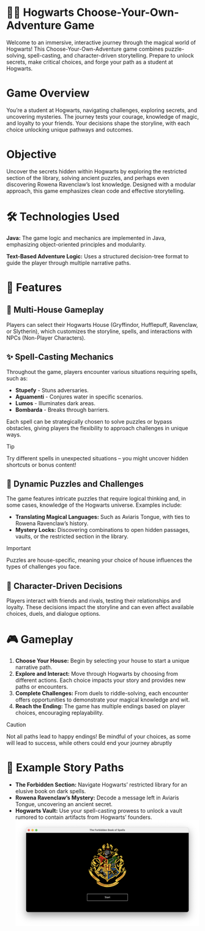 # 🧙‍♂️ Hogwarts Choose-Your-Own-Adventure Game
Welcome to an immersive, interactive journey through the magical world of Hogwarts! This Choose-Your-Own-Adventure game combines puzzle-solving, spell-casting, and character-driven storytelling. Prepare to unlock secrets, make critical choices, and forge your path as a student at Hogwarts.
# Game Overview
You’re a student at Hogwarts, navigating challenges, exploring secrets, and uncovering mysteries. The journey tests your courage, knowledge of magic, and loyalty to your friends. Your decisions shape the storyline, with each choice unlocking unique pathways and outcomes.
# Objective
Uncover the secrets hidden within Hogwarts by exploring the restricted section of the library, solving ancient puzzles, and perhaps even discovering Rowena Ravenclaw’s lost knowledge. Designed with a modular approach, this game emphasizes clean code and effective storytelling.
# 🛠 Technologies Used
**Java:** The game logic and mechanics are implemented in Java, emphasizing object-oriented principles and modularity.

**Text-Based Adventure Logic:** Uses a structured decision-tree format to guide the player through multiple narrative paths.
# 🧩 Features
## 🏰 Multi-House Gameplay
Players can select their Hogwarts House (Gryffindor, Hufflepuff, Ravenclaw, or Slytherin), which customizes the storyline, spells, and interactions with NPCs (Non-Player Characters).

## ✨ Spell-Casting Mechanics
Throughout the game, players encounter various situations requiring spells, such as:

- **Stupefy** - Stuns adversaries.
- **Aguamenti** - Conjures water in specific scenarios.
- **Lumos** - Illuminates dark areas.
- **Bombarda** - Breaks through barriers.
  
Each spell can be strategically chosen to solve puzzles or bypass obstacles, giving players the flexibility to approach challenges in unique ways.
> [!TIP]
> Try different spells in unexpected situations – you might uncover hidden shortcuts or bonus content!

## 🧠 Dynamic Puzzles and Challenges
The game features intricate puzzles that require logical thinking and, in some cases, knowledge of the Hogwarts universe. Examples include:

- **Translating Magical Languages:** Such as Aviaris Tongue, with ties to Rowena Ravenclaw’s history.
- **Mystery Locks:** Discovering combinations to open hidden passages, vaults, or the restricted section in the library.
> [!IMPORTANT]
> Puzzles are house-specific, meaning your choice of house influences the types of challenges you face.

## 💬 Character-Driven Decisions
Players interact with friends and rivals, testing their relationships and loyalty. These decisions impact the storyline and can even affect available choices, duels, and dialogue options.

# 🎮 Gameplay
1. **Choose Your House:** Begin by selecting your house to start a unique narrative path.
2. **Explore and Interact:** Move through Hogwarts by choosing from different actions. Each choice impacts your story and provides new paths or encounters.
3. **Complete Challenges:** From duels to riddle-solving, each encounter offers opportunities to demonstrate your magical knowledge and wit.
4. **Reach the Ending:** The game has multiple endings based on player choices, encouraging replayability.
> [!CAUTION]
> Not all paths lead to happy endings! Be mindful of your choices, as some will lead to success, while others could end your journey abruptly

# 🧭 Example Story Paths
- **The Forbidden Section:** Navigate Hogwarts’ restricted library for an elusive book on dark spells.
- **Rowena Ravenclaw’s Mystery:** Decode a message left in Aviaris Tongue, uncovering an ancient secret.
- **Hogwarts Vault:** Use your spell-casting prowess to unlock a vault rumored to contain artifacts from Hogwarts’ founders.
![](https://github.com/Bossgod360/Choose-Your-Own-Adventure-Game/blob/main/Choose-Adv.png)
